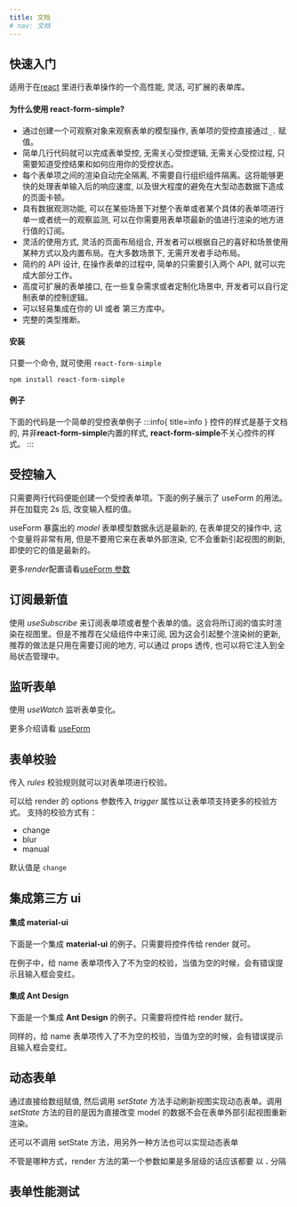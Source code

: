 ```yaml
---
title: 文档
# nav: 文档
---
```


## <Mdh>快速入门</Mdh>

适用于在[react](https://react.dev/) 里进行表单操作的一个高性能, 灵活, 可扩展的表单库。

#### 为什么使用 react-form-simple?

- 通过创建一个可观察对象来观察表单的模型操作, 表单项的受控直接通过`_.` 赋值。
- 简单几行代码就可以完成表单受控, 无需关心受控逻辑, 无需关心受控过程, 只需要知道受控结果和如何应用你的受控状态。
- 每个表单项之间的渲染自动完全隔离, 不需要自行组织组件隔离。这将能够更快的处理表单输入后的响应速度, 以及很大程度的避免在大型动态数据下造成的页面卡顿。
- 具有数据观测功能, 可以在某些场景下对整个表单或者某个具体的表单项进行单一或者统一的观察监测, 可以在你需要用表单项最新的值进行渲染的地方进行值的订阅。
- 灵活的使用方式, 灵活的页面布局组合, 开发者可以根据自己的喜好和场景使用某种方式以及内置布局。在大多数场景下, 无需开发者手动布局。
- 简约的 API 设计, 在操作表单的过程中, 简单的只需要引入两个 API, 就可以完成大部分工作。
- 高度可扩展的表单接口, 在一些复杂需求或者定制化场景中, 开发者可以自行定制表单的控制逻辑。
- 可以轻易集成在你的 UI 或者 第三方库中。
- 完整的类型推断。

#### 安装

只要一个命令, 就可使用 `react-form-simple`

```
npm install react-form-simple
```

#### 例子

下面的代码是一个简单的受控表单例子
<code src="../demos/_example.tsx"></code>
:::info{ title=info }
控件的样式是基于文档的, 并非**react-form-simple**内置的样式, **react-form-simple**不关心控件的样式。
:::

## <Mdh>受控输入</Mdh>

只需要两行代码便能创建一个受控表单项。下面的例子展示了 useForm 的用法。 并在加载完 2s 后, 改变输入框的值。

useForm 暴露出的 _model_ 表单模型数据永远是最新的, 在表单提交的操作中, 这个变量将非常有用, 但是不要用它来在表单外部渲染, 它不会重新引起视图的刷新, 即使的它的值是最新的。

更多*render*配置请看<a href="/intro/api#useform">useForm 参数</a>
<code src="../demos/_controller.tsx"></code>

## <Mdh>订阅最新值</Mdh>

使用 _useSubscribe_ 来订阅表单项或者整个表单的值。这会将所订阅的值实时渲染在视图里。但是不推荐在父级组件中来订阅, 因为这会引起整个渲染树的更新, 推荐的做法是只用在需要订阅的地方, 可以通过 props 透传, 也可以将它注入到全局状态管理中。
<code src="../demos/_controller_sub.tsx"></code>

## <Mdh>监听表单</Mdh>

使用 _useWatch_ 监听表单变化。

更多介绍请看 <a href="/intro/api#useform">useForm</a>
<code src="../demos/_watch.tsx"></code>

## <Mdh>表单校验</Mdh>

传入 _rules_ 校验规则就可以对表单项进行校验。

可以给 render 的 options 参数传入 _trigger_ 属性以让表单项支持更多的校验方式。
支持的校验方式有：

- change
- blur
- manual

默认值是 `change`

<code src="../demos/_vaild.tsx"></code>

## <Mdh>集成第三方 ui</Mdh>

#### 集成 material-ui

下面是一个集成 **material-ui** 的例子。只需要将控件传给 render 就可。

在例子中，给 name 表单项传入了不为空的校验，当值为空的时候，会有错误提示且输入框会变红。

<code src="../demos/_ui.tsx"></code>

#### <div style="margin-top: 15px">集成 Ant Design</div>

下面是一个集成 **Ant Design** 的例子。只需要将控件给 render 就行。

同样的，给 name 表单项传入了不为空的校验，当值为空的时候，会有错误提示且输入框会变红。

<code src="../demos/_ui_antd.tsx"></code>

## <Mdh>动态表单</Mdh>

通过直接给数组赋值, 然后调用 _setState_ 方法手动刷新视图实现动态表单。调用 _setState_ 方法的目的是因为直接改变 model 的数据不会在表单外部引起视图重新渲染。
<code src="../demos/_dymic.tsx"></code>

还可以不调用 setState 方法，用另外一种方法也可以实现动态表单
<code src="../demos/_dymic_01.tsx"></code>

不管是哪种方式，render 方法的第一个参数如果是多层级的话应该都要 以 **.** 分隔

## <Mdh>表单性能测试</Mdh>

<code src="../demos/_performance_test.tsx"></code>
